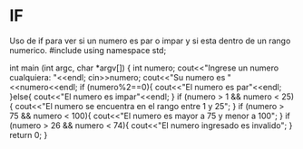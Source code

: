 # IF
Uso de if para ver si un numero es par o impar y si esta dentro de un rango numerico.
#include<iostream>
using namespace std;

int main (int argc, char *argv[]) {
	int numero;
	cout<<"Ingrese un numero cualquiera: "<<endl;
	cin>>numero;
	cout<<"Su numero es "<<numero<<endl;
	if (numero%2==0){
		cout<<"El numero es par"<<endl;
	}else{
		cout<<"El numero es impar"<<endl;
	}
	if (numero > 1 && numero < 25){
		cout<<"El numero se encuentra en el rango entre 1 y 25";
	}
	if (numero > 75 && numero < 100){
		cout<<"El numero es mayor a 75 y menor a 100";
	}
	if (numero > 26 && numero < 74){
		cout<<"El numero ingresado es invalido";
	}
	return 0;
}
